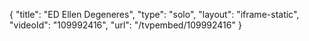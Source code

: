 {
    "title": "ED Ellen Degeneres",
    "type": "solo",
    "layout": "iframe-static",
    "videoId": "109992416",
    "url": "\/tvpembed\/109992416"
}